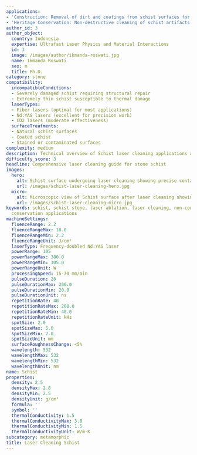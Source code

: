 ```yaml
---
applications:
- 'Construction: Removal of dirt and coatings from schist surfaces for restoration'
- 'Heritage Conservation: Non-destructive cleaning of schist artifacts and monuments'
author_id: 3
author_object:
  country: Indonesia
  expertise: Ultrafast Laser Physics and Material Interactions
  id: 3
  image: /images/author/ikmanda-roswati.jpg
  name: Ikmanda Roswati
  sex: m
  title: Ph.D.
category: stone
compatibility:
  incompatibleConditions:
  - Severely damaged schist requiring structural repair
  - Extremely thin schist susceptible to thermal damage
  laserTypes:
  - Fiber lasers (optimal for most applications)
  - Nd:YAG lasers (excellent for precision work)
  - CO2 lasers (moderate effectiveness)
  surfaceTreatments:
  - Natural schist surfaces
  - Coated schist
  - Stained or contaminated surfaces
complexity: medium
description: Technical overview of Schist laser cleaning applications and parameters
difficulty_score: 3
headline: Comprehensive laser cleaning guide for stone schist
images:
  hero:
    alt: Schist surface undergoing laser cleaning showing precise contamination removal
    url: /images/schist-laser-cleaning-hero.jpg
  micro:
    alt: Microscopic view of Schist surface after laser cleaning showing detailed surface structure
    url: /images/schist-laser-cleaning-micro.jpg
keywords: schist, schist stone, laser ablation, laser cleaning, non-contact cleaning, construction applications, heritage
  conservation applications
machineSettings:
  fluenceRange: 2.2
  fluenceRangeMax: 18.0
  fluenceRangeMin: 2.2
  fluenceRangeUnit: J/cm²
  laserType: Frequency-doubled Nd:YAG laser
  powerRange: 105
  powerRangeMax: 380.0
  powerRangeMin: 105.0
  powerRangeUnit: W
  processingSpeed: 15-70 mm/min
  pulseDuration: 20
  pulseDurationMax: 200.0
  pulseDurationMin: 20.0
  pulseDurationUnit: ns
  repetitionRate: 40
  repetitionRateMax: 200.0
  repetitionRateMin: 40.0
  repetitionRateUnit: kHz
  spotSize: 2.0
  spotSizeMax: 5.0
  spotSizeMin: 2.0
  spotSizeUnit: mm
  surfaceRoughnessChange: <5%
  wavelength: 532
  wavelengthMax: 532
  wavelengthMin: 532
  wavelengthUnit: nm
name: Schist
properties:
  density: 2.5
  densityMax: 2.8
  densityMin: 2.5
  densityUnit: g/cm³
  formula: ''
  symbol: ''
  thermalConductivity: 1.5
  thermalConductivityMax: 3.0
  thermalConductivityMin: 1.5
  thermalConductivityUnit: W/m·K
subcategory: metamorphic
title: Laser Cleaning Schist
---
```

